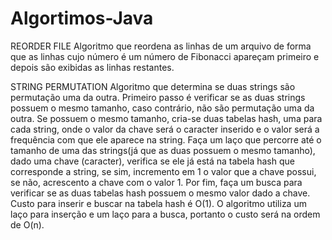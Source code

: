 # Algortimos-Java

REORDER FILE
Algoritmo que reordena as linhas de um arquivo de forma que as linhas cujo número é um número de Fibonacci apareçam primeiro e depois são exibidas as linhas restantes.

STRING PERMUTATION
Algoritmo que determina se duas strings são permutação uma da outra. Primeiro passo é verificar se as duas strings possuem o mesmo tamanho, caso contrário, não são permutação uma da outra. Se possuem o mesmo tamanho, cria-se duas tabelas hash, uma para cada string, onde o valor da chave será o caracter inserido e o valor será a frequência com que ele aparece na string. Faça um laço que percorre até o tamanho de uma das strings(já que as duas possuem o mesmo tamanho), dado uma chave (caracter), verifica se ele já está na tabela hash que corresponde a string, se sim, incremento em 1 o valor que a chave possui, se não, acrescento a chave com o valor 1. Por fim, faça um busca para verificar se as duas tabelas hash possuem o mesmo valor dado a chave.
Custo para inserir e buscar na tabela hash é O(1). O algoritmo utiliza um laço para inserção e um laço para a busca,
portanto o custo será na ordem de O(n).
